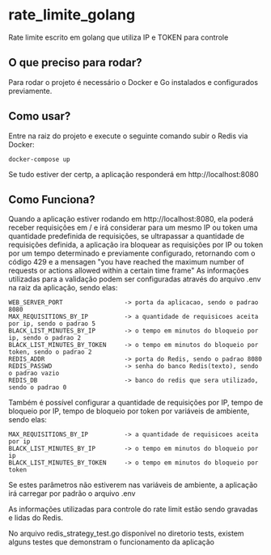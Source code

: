 # rate_limite_golang
Rate limite escrito em golang que utiliza IP e TOKEN para controle

## O que preciso para rodar?

Para rodar o projeto é necessário o Docker e Go instalados e configurados previamente.

## Como usar?

Entre na raiz do projeto e execute o seguinte comando subir o Redis via Docker:

```
docker-compose up
```

Se tudo estiver der certp, a aplicação  responderá em http://localhost:8080

## Como Funciona?

Quando a aplicação estiver rodando em http://localhost:8080, ela poderá receber requisições em / e irá considerar para um mesmo IP ou token uma quantidade predefinida de requisições, se ultrapassar a quantidade de requisições definida, a aplicação ira bloquear as requisições por IP ou token por um tempo determinado e previamente configurado, retornando com o código 429 e a mensagen "you have reached the maximum number of requests or actions allowed within a certain time frame"
As informações utilizadas para a validação podem ser configuradas através do arquivo .env na raiz da aplicação, sendo elas:

```
WEB_SERVER_PORT                 -> porta da aplicacao, sendo o padrao 8080
MAX_REQUISITIONS_BY_IP          -> a quantidade de requisicoes aceita por ip, sendo o padrao 5
BLACK_LIST_MINUTES_BY_IP        -> o tempo em minutos do bloqueio por ip, sendo o padrao 2
BLACK_LIST_MINUTES_BY_TOKEN     -> o tempo em minutos do bloqueio por token, sendo o padrao 2
REDIS_ADDR                      -> porta do Redis, sendo o padrao 8080
REDIS_PASSWD                    -> senha do banco Redis(texto), sendo o padrao vazio
REDIS_DB                        -> banco do redis que sera utilizado, sendo o padrao 0
```

Também é possível configurar a quantidade de requisições por IP, tempo de bloqueio por IP, tempo de bloqueio por token por variáveis de ambiente, sendo elas:

```
MAX_REQUISITIONS_BY_IP          -> a quantidade de requisicoes aceita por ip
BLACK_LIST_MINUTES_BY_IP        -> o tempo em minutos do bloqueio por ip
BLACK_LIST_MINUTES_BY_TOKEN     -> o tempo em minutos do bloqueio por token
```

Se estes parâmetros não estiverem nas variáveis de ambiente, a aplicação irá carregar por padrão o arquivo .env

As informações utilizadas para controle do rate limit estão sendo gravadas e lidas do Redis.

No arquivo redis_strategy_test.go disponível no diretorio tests, existem alguns testes que demonstram o funcionamento da aplicação